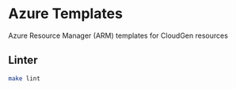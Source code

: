 # Azure Templates

Azure Resource Manager (ARM) templates for CloudGen resources

## Linter

```sh
make lint
```
